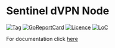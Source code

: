 # Sentinel dVPN Node

[![Tag](https://img.shields.io/github/tag/sentinel-official/dvpn-node.svg)](https://github.com/sentinel-official/dvpn-node/releases/latest)
[![GoReportCard](https://goreportcard.com/badge/github.com/sentinel-official/dvpn-node)](https://goreportcard.com/report/github.com/sentinel-official/dvpn-node)
[![Licence](https://img.shields.io/github/license/sentinel-official/dvpn-node.svg)](https://github.com/sentinel-official/dvpn-node/blob/development/LICENSE)
[![LoC](https://tokei.rs/b1/github/sentinel-official/dvpn-node)](https://github.com/sentinel-official/dvpn-node)

For documentation click [here](https://docs.sentinel.co/dVPN-node/setup "here")

